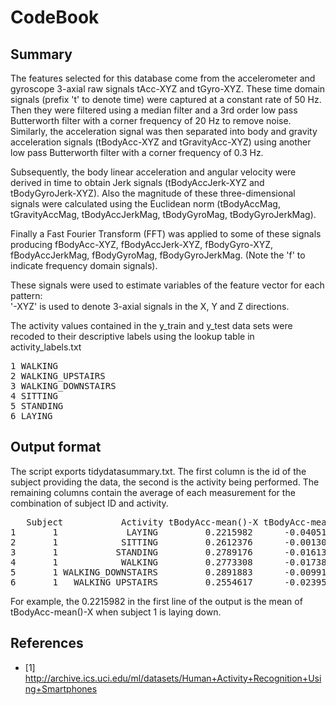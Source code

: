 CodeBook
===========

Summary
-----------

The features selected for this database come from the accelerometer and gyroscope 3-axial raw signals tAcc-XYZ and tGyro-XYZ. These time domain signals (prefix 't' to denote time) were captured at a constant rate of 50 Hz. Then they were filtered using a median filter and a 3rd order low pass Butterworth filter with a corner frequency of 20 Hz to remove noise. Similarly, the acceleration signal was then separated into body and gravity acceleration signals (tBodyAcc-XYZ and tGravityAcc-XYZ) using another low pass Butterworth filter with a corner frequency of 0.3 Hz. 

Subsequently, the body linear acceleration and angular velocity were derived in time to obtain Jerk signals (tBodyAccJerk-XYZ and tBodyGyroJerk-XYZ). Also the magnitude of these three-dimensional signals were calculated using the Euclidean norm (tBodyAccMag, tGravityAccMag, tBodyAccJerkMag, tBodyGyroMag, tBodyGyroJerkMag). 

Finally a Fast Fourier Transform (FFT) was applied to some of these signals producing fBodyAcc-XYZ, fBodyAccJerk-XYZ, fBodyGyro-XYZ, fBodyAccJerkMag, fBodyGyroMag, fBodyGyroJerkMag. (Note the 'f' to indicate frequency domain signals). 

These signals were used to estimate variables of the feature vector for each pattern:  
'-XYZ' is used to denote 3-axial signals in the X, Y and Z directions.

The activity values contained in the y_train and y_test data sets were recoded to their descriptive labels using the lookup table in activity_labels.txt

<pre>
1 WALKING
2 WALKING_UPSTAIRS
3 WALKING_DOWNSTAIRS
4 SITTING
5 STANDING
6 LAYING
</pre>

Output format
-------------

The script exports tidydatasummary.txt. The first column is the id of the subject providing the data, the second is the activity being performed. The remaining columns contain the average of each measurement for the combination of subject ID and activity.

<pre>
   Subject           Activity tBodyAcc-mean()-X tBodyAcc-mean()-Y tBodyAcc-mean()-Z
1       1             LAYING         0.2215982      -0.040513953        -0.1132036
2       1            SITTING         0.2612376      -0.001308288        -0.1045442
3       1           STANDING         0.2789176      -0.016137590        -0.1106018
4       1            WALKING         0.2773308      -0.017383819        -0.1111481
5       1 WALKING_DOWNSTAIRS         0.2891883      -0.009918505        -0.1075662
6       1   WALKING_UPSTAIRS         0.2554617      -0.023953149        -0.0973020
</pre>

For example, the 0.2215982 in the first line of the output is the mean of tBodyAcc-mean()-X when subject 1 is laying down.

References
-------------
 * [1] http://archive.ics.uci.edu/ml/datasets/Human+Activity+Recognition+Using+Smartphones

